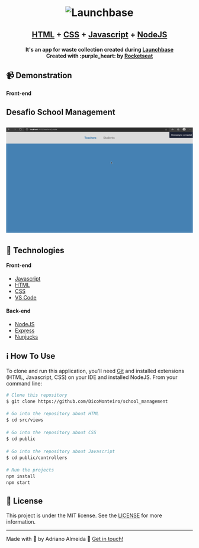 <h1 align="center">
    <img alt="Launchbase" src="https://storage.googleapis.com/golden-wind/bootcamp-launchbase/logo.png" width="400px" />
    <br>
</h1>

<h2 align="center">
  <a href="https://github.com/DicoMonteiro/school_management/views">HTML</a> + <a href="https://github.com/DicoMonteiro/school_management/public">CSS</a> + <a href="https://github.com/DicoMonteiro/school_management/controllers">Javascript</a> + <a href="https://github.com/DicoMonteiro/school_management">NodeJS</a>
</h2>

<h4 align="center">
  It's an app for waste collection created during <a href="https://rocketseat.com.br/launchbase">Launchbase</a>
  <br>
  Created with :purple_heart: by <a href="https://rocketseat.com.br/">Rocketseat</a>
</h4>

## :video_camera: Demonstration

#### Front-end

## Desafio School Management
<h2 align="center">
  <img alt="Launchbase - School Management - Front-end" src="./school-management.gif" />
</h2>

## :rocket: Technologies

#### Front-end

-  [Javascript](https://www.w3schools.com/js/)
-  [HTML](https://www.w3schools.com/html/)
-  [CSS](https://www.w3schools.com/css/)
-  [VS Code][vc]
  
#### Back-end

-  [NodeJS](https://nodejs.org/en/)
-  [Express](https://expressjs.com/)
-  [Nunjucks](https://www.npmjs.com/package/nunjucks)

## :information_source: How To Use

To clone and run this application, you'll need [Git](https://git-scm.com) and installed extensions (HTML, Javascript, CSS) on your IDE and installed NodeJS. From your command line:

```bash
# Clone this repository
$ git clone https://github.com/DicoMonteiro/school_management

# Go into the repository about HTML
$ cd src/views

# Go into the repository about CSS
$ cd public

# Go into the repository about Javascript
$ cd public/controllers

# Run the projects
npm install
npm start

```

## :memo: License
This project is under the MIT license. See the [LICENSE](https://github.com/DicoMonteiro/gym_management/LICENSE) for more information.

---

Made with :purple_heart: by Adriano Almeida :wave: [Get in touch!](https://www.linkedin.com/in/adriano-barreto-monteiro-almeida/)

[vc]: https://code.visualstudio.com/
